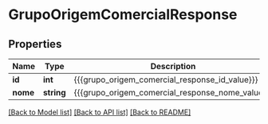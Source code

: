 # GrupoOrigemComercialResponse

## Properties
Name | Type | Description | Notes
------------ | ------------- | ------------- | -------------
**id** | **int** | {{{grupo_origem_comercial_response_id_value}}} | [optional] 
**nome** | **string** | {{{grupo_origem_comercial_response_nome_value}}} | [optional] 

[[Back to Model list]](../README.md#documentation-for-models) [[Back to API list]](../README.md#documentation-for-api-endpoints) [[Back to README]](../README.md)


